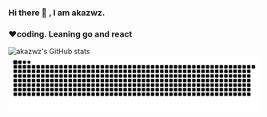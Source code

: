 ### Hi there 👋 , I am akazwz.

### ❤️coding. Leaning go and react

![akazwz's GitHub stats](https://github-readme-stats.vercel.app/api?username=akazwz&show_icons=true&theme=dark)
![snake](./assets/github-contribution-grid-snake.svg)